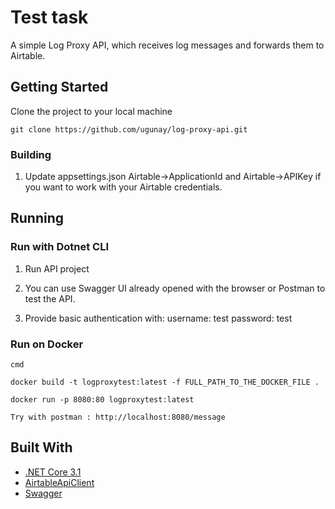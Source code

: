 # Test task

A simple Log Proxy API, which receives log messages and forwards them to Airtable.

## Getting Started

Clone the project to your local machine

```
git clone https://github.com/ugunay/log-proxy-api.git
```

### Building

1. Update appsettings.json Airtable->ApplicationId and Airtable->APIKey if you want to work with your Airtable credentials.

## Running

### Run with Dotnet CLI

1. Run API project

2. You can use Swagger UI already opened with the browser or Postman to test the API.

3. Provide basic authentication with:
   username: test
   password: test

### Run on Docker

```
cmd

docker build -t logproxytest:latest -f FULL_PATH_TO_THE_DOCKER_FILE .

docker run -p 8080:80 logproxytest:latest

Try with postman : http://localhost:8080/message
```

## Built With

- [.NET Core 3.1](https://dotnet.microsoft.com/)
- [AirtableApiClient](https://github.com/ngocnicholas/airtable.net)
- [Swagger](https://swagger.io/)
